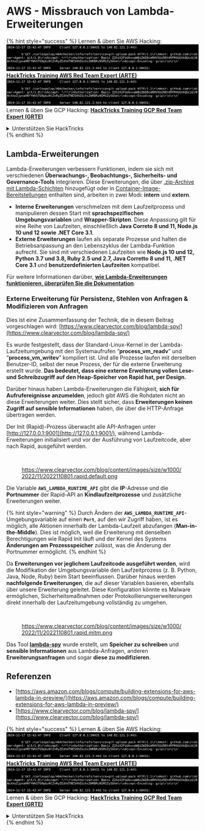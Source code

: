 # AWS - Missbrauch von Lambda-Erweiterungen

{% hint style="success" %}
Lernen & üben Sie AWS Hacking:<img src="../../../../.gitbook/assets/image (1).png" alt="" data-size="line">[**HackTricks Training AWS Red Team Expert (ARTE)**](https://training.hacktricks.xyz/courses/arte)<img src="../../../../.gitbook/assets/image (1).png" alt="" data-size="line">\
Lernen & üben Sie GCP Hacking: <img src="../../../../.gitbook/assets/image (2).png" alt="" data-size="line">[**HackTricks Training GCP Red Team Expert (GRTE)**<img src="../../../../.gitbook/assets/image (2).png" alt="" data-size="line">](https://training.hacktricks.xyz/courses/grte)

<details>

<summary>Unterstützen Sie HackTricks</summary>

* Überprüfen Sie die [**Abonnementpläne**](https://github.com/sponsors/carlospolop)!
* **Treten Sie der** 💬 [**Discord-Gruppe**](https://discord.gg/hRep4RUj7f) oder der [**Telegram-Gruppe**](https://t.me/peass) bei oder **folgen** Sie uns auf **Twitter** 🐦 [**@hacktricks\_live**](https://twitter.com/hacktricks\_live)**.**
* **Teilen Sie Hacking-Tricks, indem Sie PRs an die** [**HackTricks**](https://github.com/carlospolop/hacktricks) und [**HackTricks Cloud**](https://github.com/carlospolop/hacktricks-cloud) GitHub-Repos senden.

</details>
{% endhint %}

## Lambda-Erweiterungen

Lambda-Erweiterungen verbessern Funktionen, indem sie sich mit verschiedenen **Überwachungs-, Beobachtungs-, Sicherheits- und Governance-Tools** integrieren. Diese Erweiterungen, die über [.zip-Archive mit Lambda-Schichten](https://docs.aws.amazon.com/lambda/latest/dg/configuration-layers.html) hinzugefügt oder in [Container-Image-Bereitstellungen](https://aws.amazon.com/blogs/compute/working-with-lambda-layers-and-extensions-in-container-images/) enthalten sind, arbeiten in zwei Modi: **intern** und **extern**.

* **Interne Erweiterungen** verschmelzen mit dem Laufzeitprozess und manipulieren dessen Start mit **sprachspezifischen Umgebungsvariablen** und **Wrapper-Skripten**. Diese Anpassung gilt für eine Reihe von Laufzeiten, einschließlich **Java Correto 8 und 11, Node.js 10 und 12 sowie .NET Core 3.1**.
* **Externe Erweiterungen** laufen als separate Prozesse und halten die Betriebsanpassung an den Lebenszyklus der Lambda-Funktion aufrecht. Sie sind mit verschiedenen Laufzeiten wie **Node.js 10 und 12, Python 3.7 und 3.8, Ruby 2.5 und 2.7, Java Corretto 8 und 11, .NET Core 3.1** und **benutzerdefinierten Laufzeiten** kompatibel.

Für weitere Informationen darüber, [**wie Lambda-Erweiterungen funktionieren, überprüfen Sie die Dokumentation**](https://docs.aws.amazon.com/lambda/latest/dg/runtimes-extensions-api.html).

### Externe Erweiterung für Persistenz, Stehlen von Anfragen & Modifizieren von Anfragen

Dies ist eine Zusammenfassung der Technik, die in diesem Beitrag vorgeschlagen wird: [https://www.clearvector.com/blog/lambda-spy/](https://www.clearvector.com/blog/lambda-spy/)

Es wurde festgestellt, dass der Standard-Linux-Kernel in der Lambda-Laufzeitumgebung mit den Systemaufrufen “**process\_vm\_readv**” und “**process\_vm\_writev**” kompiliert ist. Und alle Prozesse laufen mit derselben Benutzer-ID, selbst der neue Prozess, der für die externe Erweiterung erstellt wurde. **Das bedeutet, dass eine externe Erweiterung vollen Lese- und Schreibzugriff auf den Heap-Speicher von Rapid hat, per Design.**

Darüber hinaus haben Lambda-Erweiterungen die Fähigkeit, **sich für Aufrufereignisse anzumelden**, jedoch gibt AWS die Rohdaten nicht an diese Erweiterungen weiter. Dies stellt sicher, dass **Erweiterungen keinen Zugriff auf sensible Informationen** haben, die über die HTTP-Anfrage übertragen werden.

Der Init (Rapid)-Prozess überwacht alle API-Anfragen unter [http://127.0.0.1:9001](http://127.0.0.1:9001/), während Lambda-Erweiterungen initialisiert und vor der Ausführung von Laufzeitcode, aber nach Rapid, ausgeführt werden.

<figure><img src="../../../../.gitbook/assets/image (254).png" alt=""><figcaption><p><a href="https://www.clearvector.com/blog/content/images/size/w1000/2022/11/2022110801.rapid.default.png">https://www.clearvector.com/blog/content/images/size/w1000/2022/11/2022110801.rapid.default.png</a></p></figcaption></figure>

Die Variable **`AWS_LAMBDA_RUNTIME_API`** gibt die **IP**-Adresse und die **Portnummer** der Rapid-API an **Kindlaufzeitprozesse** und zusätzliche Erweiterungen weiter.

{% hint style="warning" %}
Durch Ändern der **`AWS_LAMBDA_RUNTIME_API`**-Umgebungsvariable auf einen **`Port`**, auf den wir Zugriff haben, ist es möglich, alle Aktionen innerhalb der Lambda-Laufzeit abzufangen (**Man-in-the-Middle**). Dies ist möglich, weil die Erweiterung mit denselben Berechtigungen wie Rapid Init läuft und der Kernel des Systems **Änderungen am Prozessspeicher** zulässt, was die Änderung der Portnummer ermöglicht.
{% endhint %}

Da **Erweiterungen vor jeglichem Laufzeitcode ausgeführt werden**, wird die Modifikation der Umgebungsvariable den Laufzeitprozess (z. B. Python, Java, Node, Ruby) beim Start beeinflussen. Darüber hinaus werden **nachfolgende Erweiterungen**, die auf dieser Variablen basieren, ebenfalls über unsere Erweiterung geleitet. Diese Konfiguration könnte es Malware ermöglichen, Sicherheitsmaßnahmen oder Protokollierungserweiterungen direkt innerhalb der Laufzeitumgebung vollständig zu umgehen.

<figure><img src="../../../../.gitbook/assets/image (267).png" alt=""><figcaption><p><a href="https://www.clearvector.com/blog/content/images/size/w1000/2022/11/2022110801.rapid.mitm.png">https://www.clearvector.com/blog/content/images/size/w1000/2022/11/2022110801.rapid.mitm.png</a></p></figcaption></figure>

Das Tool [**lambda-spy**](https://github.com/clearvector/lambda-spy) wurde erstellt, um **Speicher zu schreiben** und **sensible Informationen** aus Lambda-Anfragen, anderen **Erweiterungsanfragen** und sogar **diese zu modifizieren**.

## Referenzen

* [https://aws.amazon.com/blogs/compute/building-extensions-for-aws-lambda-in-preview/](https://aws.amazon.com/blogs/compute/building-extensions-for-aws-lambda-in-preview/)
* [https://www.clearvector.com/blog/lambda-spy/](https://www.clearvector.com/blog/lambda-spy/)

{% hint style="success" %}
Lernen & üben Sie AWS Hacking:<img src="../../../../.gitbook/assets/image (1).png" alt="" data-size="line">[**HackTricks Training AWS Red Team Expert (ARTE)**](https://training.hacktricks.xyz/courses/arte)<img src="../../../../.gitbook/assets/image (1).png" alt="" data-size="line">\
Lernen & üben Sie GCP Hacking: <img src="../../../../.gitbook/assets/image (2).png" alt="" data-size="line">[**HackTricks Training GCP Red Team Expert (GRTE)**<img src="../../../../.gitbook/assets/image (2).png" alt="" data-size="line">](https://training.hacktricks.xyz/courses/grte)

<details>

<summary>Unterstützen Sie HackTricks</summary>

* Überprüfen Sie die [**Abonnementpläne**](https://github.com/sponsors/carlospolop)!
* **Treten Sie der** 💬 [**Discord-Gruppe**](https://discord.gg/hRep4RUj7f) oder der [**Telegram-Gruppe**](https://t.me/peass) bei oder **folgen** Sie uns auf **Twitter** 🐦 [**@hacktricks\_live**](https://twitter.com/hacktricks\_live)**.**
* **Teilen Sie Hacking-Tricks, indem Sie PRs an die** [**HackTricks**](https://github.com/carlospolop/hacktricks) und [**HackTricks Cloud**](https://github.com/carlospolop/hacktricks-cloud) GitHub-Repos senden.

</details>
{% endhint %}
